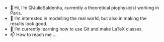 - 👋 Hi, I’m @JulioSaldenha, currently a theoretical piophysicist working in Paris.
- 👀 I’m interested in modelling the real world, but also in making the results look good.
- 🌱 I’m currently learning how to use Git and make LaTeX classes.
- 📫 How to reach me ...

<!---
JulioSaldenha/JulioSaldenha is a ✨ special ✨ repository because its `README.md` (this file) appears on your GitHub profile.
You can click the Preview link to take a look at your changes.
--->

